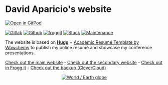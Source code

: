 # David Aparicio's website

[![Open in GitPod](https://gitpod.io/button/open-in-gitpod.svg)](https://gitpod.io/#https://gitlab.com/davidaparicio/davidaparicio.gitlab.io)

[![Gitlab](https://img.shields.io/static/v1?label=gitlab&logo=gitlab&color=brightgreen&message=main&style=flat-square)](https://davidaparicio.gitlab.io/)
[![Github](https://img.shields.io/static/v1?label=github&logo=github&color=green&message=mirrored&style=flat-square)](https://davidaparicio.github.io/)
[![froggit](https://img.shields.io/static/v1?label=froggit&logo=froggit&color=yellowgreen&message=mirrored&style=flat-square)](https://davidaparicio.froggit.page/)
[![Stack](https://img.shields.io/static/v1?label=stack&logo=hugo&color=343d46&message=go%20(hugo)&style=flat-square)](https://gohugo.io/)
[![Maintenance](https://img.shields.io/maintenance/yes/2023.svg)](https://gitlab.com/davidaparicio/davidaparicio.gitlab.io/-/commits/master)

The website is based on **[Hugo](https://gohugo.io/)** + [Academic Resumé Template by Wowchemy](https://wowchemy.com/docs/) to publish my online resumé and showcase my conference presentations.

[Check out the main website](https://davidaparicio.gitlab.io) - 
[Check out the secondary website](https://davidaparicio.github.io) -
[Check out in Frogg.it](https://davidaparicio.froggit.page) -
[Check out the backup (CleverCloud)](https://app-166bc141-afa9-4536-afd2-61f661648d93.cleverapps.io/)

<p align="center"><a href="https://davidaparicio.gitlab.io" target="_blank" rel="noopener"><img src="https://davidaparicio.gitlab.io/files/earth.png" alt="World / Earth globe"></a></p>

[comment]: <> (Languages i18n retrieved from https://github.com/wowchemy/wowchemy-hugo-themes/tree/main/wowchemy/i18n)
[todo_update]: <> (https://github.com/wowchemy/starter-hugo-academic/commit/d99a03a46fe59269e23a272c996184d2df0ef884)
[frogg.it repo]: <> (https://lab.frogg.it/davidaparicio/davidaparicio.froggit.page)
[fontawesome icon]: <> (https://fontawesome.com/v5/icons/file-alt?s=solid)
[main language]: <> (https://github.com/davidaparicio/davidaparicio.gitlab.io/search?l=go)